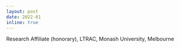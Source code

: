 ```yaml
---
layout: post
date: 2022-01
inline: true
---
```


Research Affiliate (honorary), LTRAC, Monash University, Melbourne
